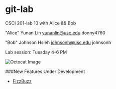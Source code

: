 git-lab
=======

CSCI 201-lab 10 with Alice &amp;&amp; Bob

"Alice"
Yunan Lin
yunanlin@usc.edu
donny4760

"Bob"
Johnson Hsieh
johnsonh@usc.edu
johnsonh

Lab session:
Tuesday 4-6 PM

![Octocat Image](http://octodex.github.com/images/twenty-percent-cooler-octocat.png)

###New Features Under Development
  + [FizzBuzz](http://www.codinghorror.com/blog/2007/02/why-cant-programmers-program.html)